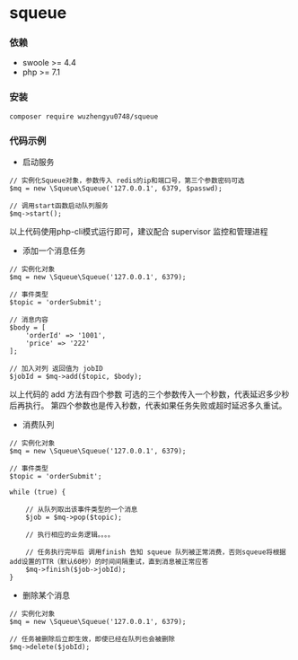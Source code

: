 # squeue

### 依赖
- swoole >= 4.4
- php >= 7.1

### 安装
```
composer require wuzhengyu0748/squeue
```

### 代码示例

- 启动服务
```
// 实例化Squeue对象，参数传入 redis的ip和端口号，第三个参数密码可选
$mq = new \Squeue\Squeue('127.0.0.1', 6379, $passwd);

// 调用start函数启动队列服务
$mq->start();

```
以上代码使用php-cli模式运行即可，建议配合 supervisor 监控和管理进程

- 添加一个消息任务
```
// 实例化对象
$mq = new \Squeue\Squeue('127.0.0.1', 6379);

// 事件类型
$topic = 'orderSubmit';

// 消息内容
$body = [
    'orderId' => '1001',
    'price' => '222'
];

// 加入对列 返回值为 jobID
$jobId = $mq->add($topic, $body);

```
以上代码的 add 方法有四个参数 可选的三个参数传入一个秒数，代表延迟多少秒后再执行。 第四个参数也是传入秒数，代表如果任务失败或超时延迟多久重试。

- 消费队列
```
// 实例化对象
$mq = new \Squeue\Squeue('127.0.0.1', 6379);

// 事件类型
$topic = 'orderSubmit';

while (true) {

    // 从队列取出该事件类型的一个消息
    $job = $mq->pop($topic);
    
    // 执行相应的业务逻辑。。。。
    
    // 任务执行完毕后 调用finish 告知 squeue 队列被正常消费，否则squeue将根据add设置的TTR（默认60秒）的时间间隔重试，直到消息被正常应答
    $mq->finish($job->jobId);
}

```

- 删除某个消息
```
// 实例化对象
$mq = new \Squeue\Squeue('127.0.0.1', 6379);

// 任务被删除后立即生效，即使已经在队列也会被删除
$mq->delete($jobId);

```
